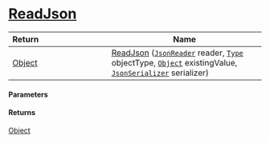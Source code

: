 # [ReadJson](./FeatureDescriptorListJsonConverter--ReadJson.md)



| <span>Return&nbsp;&nbsp;&nbsp;&nbsp;&nbsp;&nbsp;&nbsp;&nbsp;&nbsp;&nbsp;&nbsp;&nbsp;&nbsp;&nbsp;&nbsp;&nbsp;&nbsp;&nbsp;&nbsp;&nbsp;&nbsp;&nbsp;&nbsp;&nbsp;&nbsp;&nbsp;&nbsp;&nbsp;&nbsp;&nbsp;</span> | Name | 
| --- | --- | 
| [Object](https://docs.microsoft.com/en-us/dotnet/api/System.Object) | [ReadJson](./FeatureDescriptorListJsonConverter--ReadJson.md) ([`JsonReader`](./FeatureDescriptorListJsonConverter--ReadJson.md) reader, [`Type`](https://docs.microsoft.com/en-us/dotnet/api/System.Type) objectType, [`Object`](https://docs.microsoft.com/en-us/dotnet/api/System.Object) existingValue, [`JsonSerializer`](./FeatureDescriptorListJsonConverter--ReadJson.md) serializer) | 


#### Parameters

#### Returns
[Object](https://docs.microsoft.com/en-us/dotnet/api/System.Object)<br>
